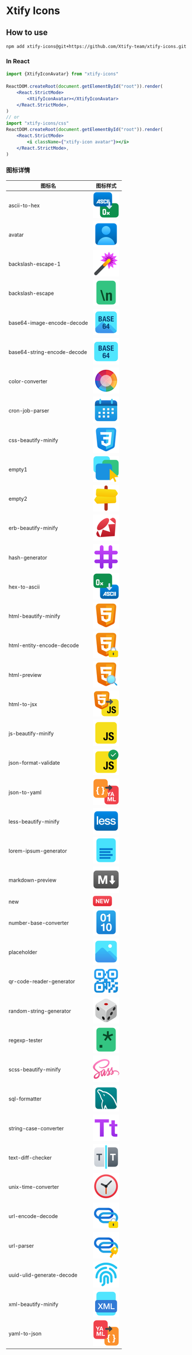 
# Xtify Icons
## How to use 
```shell
npm add xtify-icons@git+https://github.com/Xtify-team/xtify-icons.git
```
### In React

```jsx
import {XtifyIconAvatar} from "xtify-icons"

ReactDOM.createRoot(document.getElementById("root")).render(
    <React.StrictMode>
        <XtifyIconAvatar></XtifyIconAvatar>
    </React.StrictMode>,
)
// or
import "xtify-icons/css"
ReactDOM.createRoot(document.getElementById("root")).render(
	<React.StrictMode>
        <i className={"xtify-icon avatar"}></i>
	</React.StrictMode>,
)


```
### 图标详情
|图标名|图标样式|
|---|---|
|ascii-to-hex|![ASCII-to-Hex](src/ASCII-to-Hex.svg)|
|avatar|![Avatar](src/Avatar.svg)|
|backslash-escape-1|![Backslash-Escape-1](src/Backslash-Escape-1.svg)|
|backslash-escape|![Backslash-Escape](src/Backslash-Escape.svg)|
|base64-image-encode-decode|![Base64-Image-Encode-Decode](src/Base64-Image-Encode-Decode.svg)|
|base64-string-encode-decode|![Base64-String-Encode-Decode](src/Base64-String-Encode-Decode.svg)|
|color-converter|![Color-Converter](src/Color-Converter.svg)|
|cron-job-parser|![Cron-Job-Parser](src/Cron-Job-Parser.svg)|
|css-beautify-minify|![CSS-Beautify-Minify](src/CSS-Beautify-Minify.svg)|
|empty1|![Empty1](src/Empty1.svg)|
|empty2|![Empty2](src/Empty2.svg)|
|erb-beautify-minify|![ERB-Beautify-Minify](src/ERB-Beautify-Minify.svg)|
|hash-generator|![Hash-Generator](src/Hash-Generator.svg)|
|hex-to-ascii|![Hex-to-ASCII](src/Hex-to-ASCII.svg)|
|html-beautify-minify|![HTML-Beautify-Minify](src/HTML-Beautify-Minify.svg)|
|html-entity-encode-decode|![HTML-Entity-Encode-Decode](src/HTML-Entity-Encode-Decode.svg)|
|html-preview|![HTML-Preview](src/HTML-Preview.svg)|
|html-to-jsx|![HTML-to-JSX](src/HTML-to-JSX.svg)|
|js-beautify-minify|![JS-Beautify-Minify](src/JS-Beautify-Minify.svg)|
|json-format-validate|![JSON-Format-Validate](src/JSON-Format-Validate.svg)|
|json-to-yaml|![JSON-to-YAML](src/JSON-to-YAML.svg)|
|less-beautify-minify|![LESS-Beautify-Minify](src/LESS-Beautify-Minify.svg)|
|lorem-ipsum-generator|![Lorem-Ipsum-Generator](src/Lorem-Ipsum-Generator.svg)|
|markdown-preview|![Markdown-Preview](src/Markdown-Preview.svg)|
|new|![New](src/New.svg)|
|number-base-converter|![Number-Base-Converter](src/Number-Base-Converter.svg)|
|placeholder|![Placeholder](src/Placeholder.svg)|
|qr-code-reader-generator|![QR-Code-Reader-Generator](src/QR-Code-Reader-Generator.svg)|
|random-string-generator|![Random-String-Generator](src/Random-String-Generator.svg)|
|regexp-tester|![RegExp-Tester](src/RegExp-Tester.svg)|
|scss-beautify-minify|![SCSS-Beautify-Minify](src/SCSS-Beautify-Minify.svg)|
|sql-formatter|![SQL-Formatter](src/SQL-Formatter.svg)|
|string-case-converter|![String-Case-Converter](src/String-Case-Converter.svg)|
|text-diff-checker|![Text-Diff-Checker](src/Text-Diff-Checker.svg)|
|unix-time-converter|![Unix-Time-Converter](src/Unix-Time-Converter.svg)|
|url-encode-decode|![URL-Encode-Decode](src/URL-Encode-Decode.svg)|
|url-parser|![URL-Parser](src/URL-Parser.svg)|
|uuid-ulid-generate-decode|![UUID-ULID-Generate-Decode](src/UUID-ULID-Generate-Decode.svg)|
|xml-beautify-minify|![XML-Beautify-Minify](src/XML-Beautify-Minify.svg)|
|yaml-to-json|![YAML-to-JSON](src/YAML-to-JSON.svg)|
